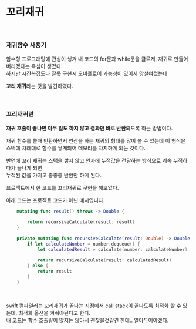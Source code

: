 # 꼬리재귀 

<br/>

### 재귀함수 사용기

함수형 프로그래밍에 관심이 생겨 내 코드의 for문과 while문을 클로저, 재귀로 만들어버리겠다는 욕심이 생겼다.  
하지만 시간복잡도나 잘못 구현시 오버플로어 가능성이 있어서 망설여졌는데

**꼬리 재귀**라는 것을 발견하였다.

<br/>

### 꼬리재귀란

**재귀 호출이 끝나면 아무 일도 하지 않고 결과만 바로 반환**되도록 하는 방법이다.

재귀 함수를 쓸때 반환하면서 연산을 하는 재귀의 형태를 많이 볼 수 있는데 이 형식은 스택에 차례대로 함수를 쌓게되어 메모리를 차지하게 되는 것이다.  

반면에 꼬리 재귀는 스택을 쌓지 않고 인자에 누적값을 전달하는 방식으로 계속 누적하다가 끝나게 되면   
누적된 값을 가지고 총총총 반환만 하게 된다.

프로젝트에서 한 코드를 꼬리재귀로 구현을 해보았다.

아래 코드는 프로젝트 코드가 아닌 예시입니다.

```swift
    mutating func result() throws -> Double {
        
        return recursiveCalculate(result: result)
    }
    
    private mutating func recursiveCalculate(result: Double) -> Double {
        if let calculateNumber = number.dequeue() {
            let calculatedResult = calculate(number: calculateNumber)
            
            return recursiveCalculate(result: calculatedResult)
        } else {
            return result
        }
    }
```

<br/>

swift 컴파일러는 꼬리재귀가 끝나는 지점에서 call stack이 끝나도록 최적화 할 수 있는데, 최적화 옵션을 켜줘야된다고 한다.   
내 코드는 함수 호출량이 많지는 않아서 괜찮을것같긴 한데.. 알아두어야겠다.
